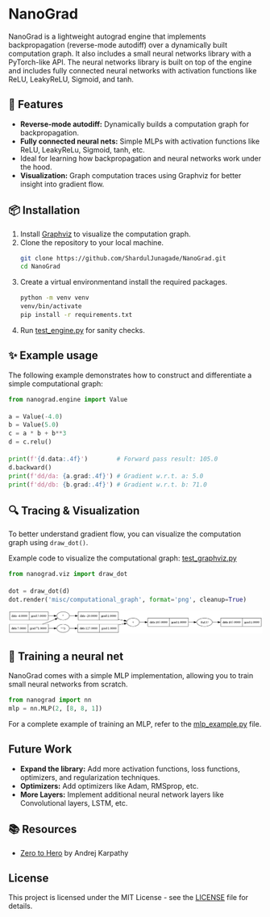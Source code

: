 # NanoGrad

NanoGrad is a lightweight autograd engine that implements backpropagation (reverse-mode autodiff) over a dynamically built computation graph. It also includes a small neural networks library with a PyTorch-like API. The neural networks library is built on top of the engine and includes fully connected neural networks with activation functions like ReLU, LeakyReLU, Sigmoid, and tanh.


## 🚀 Features
- **Reverse-mode autodiff:** Dynamically builds a computation graph for backpropagation.
- **Fully connected neural nets:** Simple MLPs with activation functions like ReLU, LeakyReLu, Sigmoid, tanh, etc.
- Ideal for learning how backpropagation and neural networks work under the hood.
- **Visualization:** Graph computation traces using Graphviz for better insight into gradient flow.

## 📦 Installation

1. Install [Graphviz](https://graphviz.org/download/) to visualize the computation graph.
2. Clone the repository to your local machine.
    ```sh
    git clone https://github.com/ShardulJunagade/NanoGrad.git
    cd NanoGrad
    ```
3. Create a virtual environmentand install the required packages.
    ```sh
    python -m venv venv
    venv/bin/activate
    pip install -r requirements.txt
    ```
4. Run [test_engine.py](misc/test_engine.py) for sanity checks.


## ✨ Example usage

The following example demonstrates how to construct and differentiate a simple computational graph:

```python
from nanograd.engine import Value

a = Value(-4.0)
b = Value(5.0)
c = a * b + b**3
d = c.relu()

print(f'{d.data:.4f}')        # Forward pass result: 105.0
d.backward()
print(f'dd/da: {a.grad:.4f}') # Gradient w.r.t. a: 5.0
print(f'dd/db: {b.grad:.4f}') # Gradient w.r.t. b: 71.0
```

## 🔍 Tracing & Visualization
To better understand gradient flow, you can visualize the computation graph using `draw_dot()`.

Example code to visualize the computational graph: [test_graphviz.py](misc/test_graphviz.py)
```python
from nanograd.viz import draw_dot

dot = draw_dot(d)
dot.render('misc/computational_graph', format='png', cleanup=True)
```

![Computational Graph](misc/computational_graph.png)


## 🧠 Training a neural net

NanoGrad comes with a simple MLP implementation, allowing you to train small neural networks from scratch. 
```python
from nanograd import nn
mlp = nn.MLP(2, [8, 8, 1])
```

For a complete example of training an MLP, refer to the [mlp_example.py](misc/mlp_example.py) file.


## Future Work
- **Expand the library:** Add more activation functions, loss functions, optimizers, and regularization techniques.
- **Optimizers:** Add optimizers like Adam, RMSprop, etc.
- **More Layers:** Implement additional neural network layers like Convolutional layers, LSTM, etc.


## 📚 Resources
- [Zero to Hero](https://karpathy.ai/zero-to-hero.html) by Andrej Karpathy



## License

This project is licensed under the MIT License - see the [LICENSE](LICENSE) file for details.
